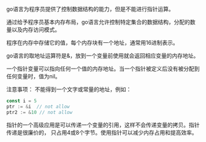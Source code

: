 go语言为程序员提供了控制数据结构的能力，但是不能进行指针运算。

通过给予程序员基本内存布局，go语言允许控制特定集合的数据结构，分配的数量以及内存访问模式。

程序在内存中存储它的值，每个内存块有一个地址，通常用16进制表示。

go语言的取地址运算符是&，放到一个变量前使用就会返回相应变量的内存地址。

一个指针变量可以指向任何一个值的内存地址。当一个指针被定义后没有被分配到任何变量时，值为nil。

注意事项：
不能得到一个文字或常量的地址，例如：
```go
const i = 5
ptr := &i  // not allow
ptr2 := &10 // not allow
```

指针的一个高级应用是可以传递一个变量的引用，这样不会传递变量的拷贝。指针传递是很廉价的，
只占用4或8个字节。使用指针可以减少内存占用和提高效率。




